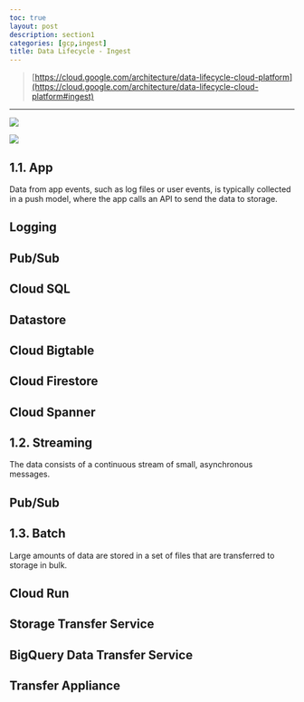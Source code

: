 ```yaml
---
toc: true
layout: post
description: section1
categories: [gcp,ingest]
title: Data Lifecycle - Ingest
---
```

> [https://cloud.google.com/architecture/data-lifecycle-cloud-platform](https://cloud.google.com/architecture/data-lifecycle-cloud-platform#ingest)
---

![]({{site.baseurl}}/images/post/data-lifecycle-1.svg)


![]({{site.baseurl}}/images/post/data-lifecycle-2.svg)


## 1.1. App
Data from app events, such as log files or user events, is typically collected in a push model, where the app calls an API to send the data to storage.  

## Logging 

## Pub/Sub

## Cloud SQL

## Datastore

## Cloud Bigtable

## Cloud Firestore

## Cloud Spanner






## 1.2. Streaming
The data consists of a continuous stream of small, asynchronous messages.  

## Pub/Sub



## 1.3. Batch
Large amounts of data are stored in a set of files that are transferred to storage in bulk.  

## Cloud Run

## Storage Transfer Service

## BigQuery Data Transfer Service

## Transfer Appliance









